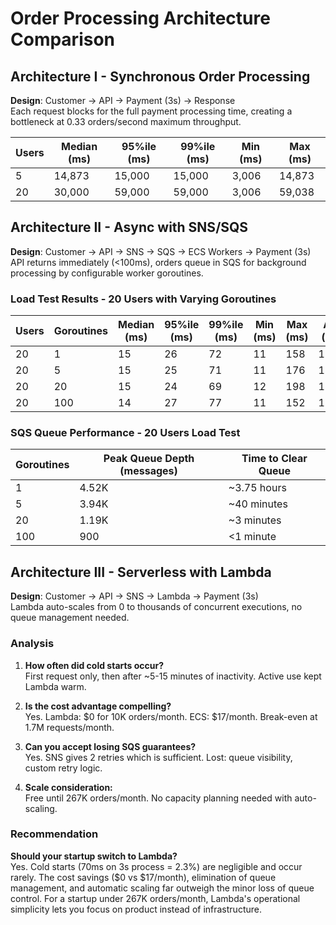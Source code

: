 # Order Processing Architecture Comparison

## Architecture I - Synchronous Order Processing
**Design**: Customer → API → Payment (3s) → Response  
Each request blocks for the full payment processing time, creating a bottleneck at 0.33 orders/second maximum throughput.

| Users | Median (ms) | 95%ile (ms) | 99%ile (ms) | Min (ms) | Max (ms) |
|-------|-------------|-------------|-------------|----------|----------|
| 5     | 14,873      | 15,000      | 15,000      | 3,006    | 14,873   | 
| 20    | 30,000      | 59,000      | 59,000      | 3,006    | 59,038   | 

## Architecture II - Async with SNS/SQS
**Design**: Customer → API → SNS → SQS → ECS Workers → Payment (3s)  
API returns immediately (<100ms), orders queue in SQS for background processing by configurable worker goroutines.

### Load Test Results - 20 Users with Varying Goroutines
| Users | Goroutines | Median (ms) | 95%ile (ms) | 99%ile (ms) | Min (ms) | Max (ms) | Avg (ms) | 
|-------|------------|----------|-------------|-------------|-------------|----------|----------|
| 20    | 1          | 15          | 26          | 72          | 11       | 158      | 16.93    | 
| 20    | 5          | 15          | 25          | 71          | 11       | 176      | 16.6     | 
| 20    | 20         | 15          | 24          | 69          | 12       | 198      | 17.06    | 
| 20    | 100        | 14          | 27          | 77          | 11       | 152      | 16.64    |

### SQS Queue Performance - 20 Users Load Test
| Goroutines | Peak Queue Depth (messages) | Time to Clear Queue|
|------------|----------------------------|---------------------|
| 1          | 4.52K                      | ~3.75 hours        | 
| 5          | 3.94K                      | ~40 minutes        | 
| 20         | 1.19K                      | ~3 minutes         | 
| 100        | 900                        | <1 minute          | 

## Architecture III - Serverless with Lambda
**Design**: Customer → API → SNS → Lambda → Payment (3s)  
Lambda auto-scales from 0 to thousands of concurrent executions, no queue management needed.

### Analysis

1. **How often did cold starts occur?**  
   First request only, then after ~5-15 minutes of inactivity. Active use kept Lambda warm.

2. **Is the cost advantage compelling?**  
   Yes. Lambda: $0 for 10K orders/month. ECS: $17/month. Break-even at 1.7M requests/month.

3. **Can you accept losing SQS guarantees?**  
   Yes. SNS gives 2 retries which is sufficient. Lost: queue visibility, custom retry logic.

4. **Scale consideration:**  
   Free until 267K orders/month. No capacity planning needed with auto-scaling.

### Recommendation

**Should your startup switch to Lambda?**  
Yes. Cold starts (70ms on 3s process = 2.3%) are negligible and occur rarely. The cost savings ($0 vs $17/month), elimination of queue management, and automatic scaling far outweigh the minor loss of queue control. For a startup under 267K orders/month, Lambda's operational simplicity lets you focus on product instead of infrastructure.
